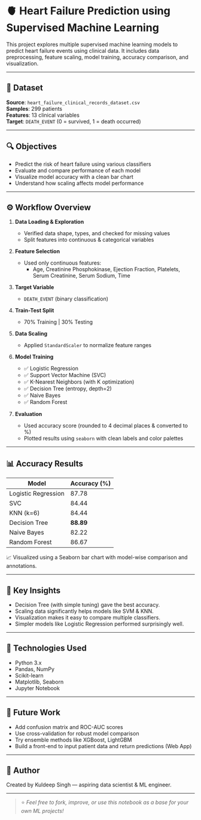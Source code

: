 # 🫀 Heart Failure Prediction using Supervised Machine Learning

This project explores multiple supervised machine learning models to predict heart failure events using clinical data. It includes data preprocessing, feature scaling, model training, accuracy comparison, and visualization.

---

## 📂 Dataset

**Source**: `heart_failure_clinical_records_dataset.csv`  
**Samples**: 299 patients  
**Features**: 13 clinical variables  
**Target**: `DEATH_EVENT` (0 = survived, 1 = death occurred)

---

## 🔍 Objectives

- Predict the risk of heart failure using various classifiers
- Evaluate and compare performance of each model
- Visualize model accuracy with a clean bar chart
- Understand how scaling affects model performance

---

## ⚙️ Workflow Overview

1. **Data Loading & Exploration**
   - Verified data shape, types, and checked for missing values
   - Split features into continuous & categorical variables

2. **Feature Selection**
   - Used only continuous features:
     - Age, Creatinine Phosphokinase, Ejection Fraction, Platelets, Serum Creatinine, Serum Sodium, Time

3. **Target Variable**
   - `DEATH_EVENT` (binary classification)

4. **Train-Test Split**
   - 70% Training | 30% Testing

5. **Data Scaling**
   - Applied `StandardScaler` to normalize feature ranges

6. **Model Training**
   - ✅ Logistic Regression  
   - ✅ Support Vector Machine (SVC)  
   - ✅ K-Nearest Neighbors (with K optimization)  
   - ✅ Decision Tree (entropy, depth=2)  
   - ✅ Naive Bayes  
   - ✅ Random Forest

7. **Evaluation**
   - Used accuracy score (rounded to 4 decimal places & converted to %)  
   - Plotted results using `seaborn` with clean labels and color palettes

---

## 📊 Accuracy Results

| Model               | Accuracy (%) |
|--------------------|--------------|
| Logistic Regression| 87.78        |
| SVC                | 84.44        |
| KNN (k=6)          | 84.44        |
| Decision Tree      | **88.89**    |
| Naive Bayes        | 82.22        |
| Random Forest      | 86.67        |

📈 Visualized using a Seaborn bar chart with model-wise comparison and annotations.

---

## 🧠 Key Insights

- Decision Tree (with simple tuning) gave the best accuracy.
- Scaling data significantly helps models like SVM & KNN.
- Visualization makes it easy to compare multiple classifiers.
- Simpler models like Logistic Regression performed surprisingly well.

---

## 📌 Technologies Used

- Python 3.x  
- Pandas, NumPy  
- Scikit-learn  
- Matplotlib, Seaborn  
- Jupyter Notebook

---

## 🚀 Future Work

- Add confusion matrix and ROC-AUC scores  
- Use cross-validation for robust model comparison  
- Try ensemble methods like XGBoost, LightGBM  
- Build a front-end to input patient data and return predictions (Web App)

---

## 💬 Author

Created by Kuldeep Singh — aspiring data scientist & ML engineer.

---

> ⭐ *Feel free to fork, improve, or use this notebook as a base for your own ML projects!*


